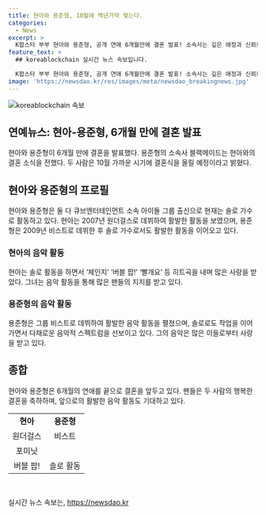 ```yaml
---
title: 현아와 용준형, 10월에 백년가약 맺는다.
categories:
  - News
excerpt: >
  K팝스타 부부 현아와 용준형, 공개 연애 6개월만에 결혼 발표! 소속사는 깊은 애정과 신뢰로 10월 결혼식 예정이라고 전했다. 현아는 원더걸스와 포미닛 출신으로, 용준형은 비스트 출신으로 현재는 솔로로 활동 중. 두 사람은 지난 1월에 교제 사실을 SNS를 통해 공개하고 있었다. 클릭한 번호가 6개월 밖에 안된다는 이들의 결혼 소식이 뜨거운 관심과 호응을 얻고 있다.
feature_text: >
  ## koreablockchain 실시간 뉴스 속보입니다.

  K팝스타 부부 현아와 용준형, 공개 연애 6개월만에 결혼 발표! 소속사는 깊은 애정과 신뢰로 10월 결혼식 예정이라고 전했다. 현아는 원더걸스와 포미닛 출신으로, 용준형은 비스트 출신으로 현재는 솔로로 활동 중. 두 사람은 지난 1월에 교제 사실을 SNS를 통해 공개하고 있었다. 클릭한 번호가 6개월 밖에 안된다는 이들의 결혼 소식이 뜨거운 관심과 호응을 얻고 있다.
image: 'https://newsdao.kr/res/images/meta/newsdao_breakingnews.jpg'
---
```


<p><img src="https://newsdao.kr/res/images/meta/newsdao_breakingnews.jpg" alt="koreablockchain 속보" /></p>

<h2>연예뉴스: 현아-용준형, 6개월 만에 결혼 발표</h2>

<p data-ke-size="size16">현아와 용준형이 6개월 만에 결혼을 발표했다. 용준형의 소속사 블랙메이드는 현아와의 결혼 소식을 전했다. 두 사람은 10월 가까운 시기에 결혼식을 올릴 예정이라고 밝혔다.</p>

<h2 data-ke-size="size26">현아와 용준형의 프로필</h2>

<p data-ke-size="size16">현아와 용준형은 둘 다 큐브엔터테인먼트 소속 아이돌 그룹 출신으로 현재는 솔로 가수로 활동하고 있다. 현아는 2007년 원더걸스로 데뷔하여 활발한 활동을 보였으며, 용준형은 2009년 비스트로 데뷔한 후 솔로 가수로서도 활발한 활동을 이어오고 있다.</p>

<h3>현아의 음악 활동</h3>

<p data-ke-size="size16">현아는 솔로 활동을 하면서 ‘체인지’ ‘버블 팝!’ ‘빨개요’ 등 히트곡을 내며 많은 사랑을 받았다. 그녀는 음악 활동을 통해 많은 팬들의 지지를 받고 있다.</p>

<h3>용준형의 음악 활동</h3>

<p data-ke-size="size16">용준형은 그룹 비스트로 데뷔하여 활발한 음악 활동을 펼쳤으며, 솔로로도 작업을 이어가면서 다채로운 음악적 스펙트럼을 선보이고 있다. 그의 음악은 많은 이들로부터 사랑을 받고 있다.</p>

<h2 data-ke-size="size26">종합</h2>

<p data-ke-size="size16">현아와 용준형은 6개월의 연애를 끝으로 결혼을 앞두고 있다. 팬들은 두 사람의 행복한 결혼을 축하하며, 앞으로의 활발한 음악 활동도 기대하고 있다.</p>

<table>
  <tbody>
    <tr>
      <td style="text-align: center; height: 17px;"><b>현아</b></td>
      <td style="text-align: center; height: 17px;"><b>용준형</b></b></td>
    </tr>
    <tr>
      <td style="text-align: center;">원더걸스</td>
      <td style="text-align: center;">비스트</td>
    </tr>
    <tr>
      <td style="text-align: center;">포미닛</td>
      <td style="text-align: center;"></td>
    </tr>
    <tr>
      <td style="text-align: center;">버블 팝!</td>
      <td style="text-align: center;">솔로 활동</td>
    </tr>
  </tbody>
</table>

<p data-ke-size="size16">&nbsp;</p>
실시간 뉴스 속보는, <a href="https://newsdao.kr" rel="dofollow">https://newsdao.kr</a>


